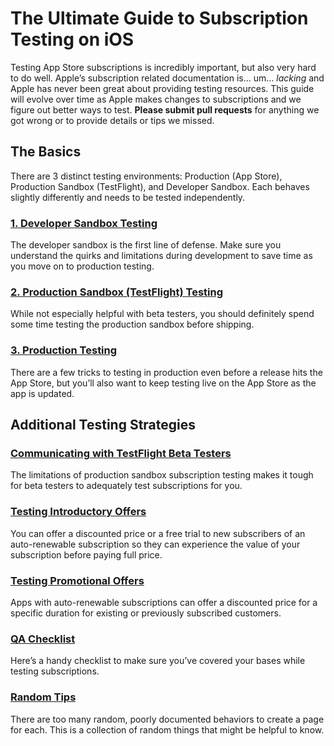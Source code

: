# The Ultimate Guide to Subscription Testing on iOS
Testing App Store subscriptions is incredibly important, but also very hard to do well. Apple’s subscription related documentation is... um... _lacking_ and Apple has never been great about providing testing resources. This guide will evolve over time as Apple makes changes to subscriptions and we figure out better ways to test. **Please submit pull requests** for anything we got wrong or to provide details or tips we missed.

## The Basics

There are 3 distinct testing environments: Production (App Store), Production Sandbox (TestFlight), and Developer Sandbox. Each behaves slightly differently and needs to be tested independently.

### [1. Developer Sandbox Testing](https://github.com/RevenueCat/iOS-Subscription-Testing/blob/master/basics/developer-sandbox.md)
The developer sandbox is the first line of defense. Make sure you understand the quirks and limitations during development to save time as you move on to production testing.

### [2. Production Sandbox (TestFlight) Testing](https://github.com/RevenueCat/iOS-Subscription-Testing/blob/master/basics/production-sandbox.md)
While not especially helpful with beta testers, you should definitely spend some time testing the production sandbox before shipping.

### [3. Production Testing](https://github.com/RevenueCat/iOS-Subscription-Testing/blob/master/basics/production.md)
There are a few tricks to testing in production even before a release hits the App Store, but you’ll also want to keep testing live on the App Store as the app is updated.

## Additional Testing Strategies

### [Communicating with TestFlight Beta Testers](https://github.com/RevenueCat/iOS-Subscription-Testing/blob/master/additional/testflight.md)
The limitations of production sandbox subscription testing makes it tough for beta testers to adequately test subscriptions for you.

### [Testing Introductory Offers](https://github.com/RevenueCat/iOS-Subscription-Testing/blob/master/additional/introductory.md)
You can offer a discounted price or a free trial to new subscribers of an auto-renewable subscription so they can experience the value of your subscription before paying full price.

### [Testing Promotional Offers](https://github.com/RevenueCat/iOS-Subscription-Testing/blob/master/additional/promotional.md)
Apps with auto-renewable subscriptions can offer a discounted price for a specific duration for existing or previously subscribed customers.

### [QA Checklist](https://github.com/RevenueCat/iOS-Subscription-Testing/blob/master/additional/qa-checklist.md)
Here’s a handy checklist to make sure you’ve covered your bases while testing subscriptions.

### [Random Tips](https://github.com/RevenueCat/iOS-Subscription-Testing/blob/master/additional/random.md)
There are too many random, poorly documented behaviors to create a page for each. This is a collection of random things that might be helpful to know.
